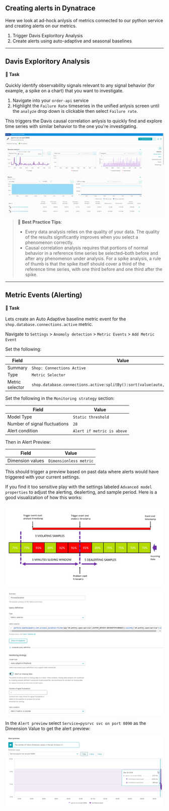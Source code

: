 ## Creating alerts in Dynatrace

Here we look at ad-hock anlysis of metrics connected to our python service and creating alerts on our metrics. 

1. Trigger Davis Exploritory Analysis
1. Create alerts using auto-adaptive and seasonal baselines 

---

## Davis Exploritory Analysis

#### 📌 Task

Quickly identify observability signals relevant to any signal behavior (for example, a spike on a chart) that you want to investigate. 

1. Navigate into your `order-api` service
1. Highlight the `Failure Rate` timeseries in the unified anlysis screen until the  `analyze` drop down is clickable then select `Failure rate`.

This triggers the Davis causal correlation anlysis to quickly find and explore time series with similar behavior to the one you're investigating.

![Davis Analysis](../../../assets/images/03-04-davis_adhock.gif)

> 📝 **Best Practice Tips**: 
>- Every data analysis relies on the quality of your data. The quality of the results significantly improves when you select a phenomenon correctly.
>- Causal correlation analysis requires that portions of normal behavior in a reference time series be selected–both before and after any phenomenon under analysis. For a spike analysis, a rule of thumb is that the spike itself should cover a third of the reference time series, with one third before and one third after the spike.

---

## Metric Events (Alerting)

#### 📌 Task

Lets create an Auto Adaptive baseline metric event for the `shop.database.connections.active` metric. 

Navigate to `Settings` > `Anomoly detection` > `Metric Events` > `Add Metric Event`

Set the following:

| Field | Value |
| ------ | ------------- |
| Summary | `Shop: Connections Active`  |
| Type | `Metric Selector` |
| Metric selector | `shop.database.connections.active:splitBy():sort(value(auto,descending)):limit(20)` |

Set the following in the `Monitoring strategy` section:

| Field | Value |
| ------ | ------------- |
| Model Type | `Static threshold`  |
| Number of signal fluctuations | `28` |
| Alert condition | `Alert if metric is above` | 

Then in Alert Preview:

| Field | Value |
| ------ | ------------- |
| Dimension values | `Dimensionless metric`  |

This should trigger a preview based on past data where alerts would have triggered with your current settings.

If you find it too sensitive play with the settings labeled `Advanced model properties` to adjust the alerting, dealerting, and sample period.  Here is a good visualization of how this works:

![Sliding Window](../../../assets/images/03-04-sliding-window-example.jpg)

![Alert Preview](../../../assets/images/03-04-alert_setup.png)

In the `Alert preview` select `Service=pysrvc svc on port 8090` as the Dimension Value to get the alert preview:

![Alert Preview](../../../assets/images/03-04-alert_preview.png)
